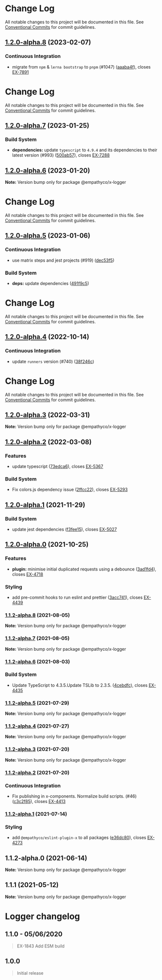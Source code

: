 # Change Log

All notable changes to this project will be documented in this file. See
[Conventional Commits](https://conventionalcommits.org) for commit guidelines.

## [1.2.0-alpha.8](https://github.com/empathyco/x/compare/@empathyco/x-logger@1.2.0-alpha.7...@empathyco/x-logger@1.2.0-alpha.8) (2023-02-07)

### Continuous Integration

- migrate from `npm` & `lerna bootstrap` to `pnpm` (#1047)
  ([aaaba4f](https://github.com/empathyco/x/commit/aaaba4f8a5498c16e17ea6daf9c18a1f49918f70)),
  closes [EX-7891](https://searchbroker.atlassian.net/browse/EX-7891)

# Change Log

All notable changes to this project will be documented in this file. See
[Conventional Commits](https://conventionalcommits.org) for commit guidelines.

## [1.2.0-alpha.7](https://github.com/empathyco/x/compare/@empathyco/x-logger@1.2.0-alpha.6...@empathyco/x-logger@1.2.0-alpha.7) (2023-01-25)

### Build System

- **dependencies:** update `typescript` to `4.9.4` and its dependencies to their latest version
  (#993)
  ([500ab57](https://github.com/empathyco/x/commit/500ab57e4729f5c4dcefaa31ed4a8497ddd349b9)),
  closes [EX-7288](https://searchbroker.atlassian.net/browse/EX-7288)

## [1.2.0-alpha.6](https://github.com/empathyco/x/compare/@empathyco/x-logger@1.2.0-alpha.5...@empathyco/x-logger@1.2.0-alpha.6) (2023-01-20)

**Note:** Version bump only for package @empathyco/x-logger

# Change Log

All notable changes to this project will be documented in this file. See
[Conventional Commits](https://conventionalcommits.org) for commit guidelines.

## [1.2.0-alpha.5](https://github.com/empathyco/x/compare/@empathyco/x-logger@1.2.0-alpha.4...@empathyco/x-logger@1.2.0-alpha.5) (2023-01-06)

### Continuous Integration

- use matrix steps and jest projects (#919)
  ([dec53f5](https://github.com/empathyco/x/commit/dec53f5da572a4a5f3c8519222c1ed94ed981967))

### Build System

- **deps:** update dependencies
  ([491f9c5](https://github.com/empathyco/x/commit/491f9c5a27cf5eaa4dc3f31c97ea514bb8f3515b))

# Change Log

All notable changes to this project will be documented in this file. See
[Conventional Commits](https://conventionalcommits.org) for commit guidelines.

## [1.2.0-alpha.4](https://github.com/empathyco/x/compare/@empathyco/x-logger@1.2.0-alpha.3...@empathyco/x-logger@1.2.0-alpha.4) (2022-10-14)

### Continuous Integration

- update `runners` version (#740)
  ([38f246c](https://github.com/empathyco/x/commit/38f246c306dac40c4afbcdea08336052981ca9b8))

# Change Log

All notable changes to this project will be documented in this file. See
[Conventional Commits](https://conventionalcommits.org) for commit guidelines.

## [1.2.0-alpha.3](https://github.com/empathyco/x/compare/@empathyco/x-logger@1.2.0-alpha.2...@empathyco/x-logger@1.2.0-alpha.3) (2022-03-31)

**Note:** Version bump only for package @empathyco/x-logger

## [1.2.0-alpha.2](https://github.com/empathyco/x/compare/@empathyco/x-logger@1.2.0-alpha.1...@empathyco/x-logger@1.2.0-alpha.2) (2022-03-08)

### Features

- update typescript
  ([73edca6](https://github.com/empathyco/x/commit/73edca61c1cea39d82a7ab94bc18c8bff94c138c)),
  closes [EX-5367](https://searchbroker.atlassian.net/browse/EX-5367)

### Build System

- Fix colors.js dependency issue
  ([2ffcc22](https://github.com/empathyco/x/commit/2ffcc222f5666d7866c8d7cd3a0eec7c0bb1f938)),
  closes [EX-5293](https://searchbroker.atlassian.net/browse/EX-5293)

## [1.2.0-alpha.1](https://github.com/empathyco/x/compare/@empathyco/x-logger@1.2.0-alpha.0...@empathyco/x-logger@1.2.0-alpha.1) (2021-11-29)

### Build System

- update jest dependencies
  ([f3fee15](https://github.com/empathyco/x/commit/f3fee157d724292f5cbb7166908d48ef2fb4fe8c)),
  closes [EX-5027](https://searchbroker.atlassian.net/browse/EX-5027)

## [1.2.0-alpha.0](https://github.com/empathyco/x/compare/@empathyco/x-logger@1.1.2-alpha.8...@empathyco/x-logger@1.2.0-alpha.0) (2021-10-25)

### Features

- **plugin:** minimise initial duplicated requests using a debounce
  ([3ad1fd4](https://github.com/empathyco/x/commit/3ad1fd4ec949de1f1484919d0165f9e6eaa3d882)),
  closes [EX-4718](https://searchbroker.atlassian.net/browse/EX-4718)

### Styling

- add pre-commit hooks to run eslint and prettier
  ([3acc741](https://github.com/empathyco/x/commit/3acc7419b6ece4d7f353d0d1240677271a344bae)),
  closes [EX-4439](https://searchbroker.atlassian.net/browse/EX-4439)

### [1.1.2-alpha.8](https://github.com/empathyco/x/compare/@empathyco/x-logger@1.1.2-alpha.7...@empathyco/x-logger@1.1.2-alpha.8) (2021-08-05)

**Note:** Version bump only for package @empathyco/x-logger

### [1.1.2-alpha.7](https://github.com/empathyco/x/compare/@empathyco/x-logger@1.1.2-alpha.6...@empathyco/x-logger@1.1.2-alpha.7) (2021-08-05)

**Note:** Version bump only for package @empathyco/x-logger

### [1.1.2-alpha.6](https://github.com/empathyco/x/compare/@empathyco/x-logger@1.1.2-alpha.5...@empathyco/x-logger@1.1.2-alpha.6) (2021-08-03)

### Build System

- Update TypeScript to 4.3.5.Update TSLib to 2.3.5.
  ([4cebdfc](https://github.com/empathyco/x/commit/4cebdfc11e1520552a687def3eda1bf0c132e031)),
  closes [EX-4435](https://searchbroker.atlassian.net/browse/EX-4435)

### [1.1.2-alpha.5](https://github.com/empathyco/x/compare/@empathyco/x-logger@1.1.2-alpha.4...@empathyco/x-logger@1.1.2-alpha.5) (2021-07-29)

**Note:** Version bump only for package @empathyco/x-logger

### [1.1.2-alpha.4](https://github.com/empathyco/x/compare/@empathyco/x-logger@1.1.2-alpha.2...@empathyco/x-logger@1.1.2-alpha.4) (2021-07-27)

**Note:** Version bump only for package @empathyco/x-logger

### [1.1.2-alpha.3](https://github.com/empathyco/x/compare/@empathyco/x-logger@1.1.2-alpha.2...@empathyco/x-logger@1.1.2-alpha.3) (2021-07-20)

**Note:** Version bump only for package @empathyco/x-logger

### [1.1.2-alpha.2](https://github.com/empathyco/x/compare/@empathyco/x-logger@1.1.2-alpha.1...@empathyco/x-logger@1.1.2-alpha.2) (2021-07-20)

### Continuous Integration

- Fix publishing in x-components. Normalize build scripts. (#46)
  ([c3c2f85](https://github.com/empathyco/x/commit/c3c2f8519c0de1b164074e87e68e77ad1af0d702)),
  closes [EX-4413](https://searchbroker.atlassian.net/browse/EX-4413)

### [1.1.2-alpha.1](https://github.com/empathyco/x/compare/@empathyco/x-logger@1.1.2-alpha.0...@empathyco/x-logger@1.1.2-alpha.1) (2021-07-14)

### Styling

- add `@empathyco/eslint-plugin-x` to all packages
  ([e36dc80](https://github.com/empathyco/x/commit/e36dc8022196df4c977045ca2e9a38be17657b83)),
  closes [EX-4273](https://searchbroker.atlassian.net/browse/EX-4273)

## 1.1.2-alpha.0 (2021-06-14)

**Note:** Version bump only for package @empathyco/x-logger

## 1.1.1 (2021-05-12)

**Note:** Version bump only for package @empathyco/x-logger

# Logger changelog

## 1.1.0 - 05/06/2020

> EX-1843 Add ESM build

## 1.0.0

> Initial release
